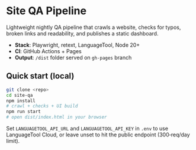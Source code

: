 # Site QA Pipeline

Lightweight nightly QA pipeline that crawls a website, checks for typos,
broken links and readability, and publishes a static dashboard.

* **Stack**: Playwright, retext, LanguageTool, Node 20+
* **CI**: GitHub Actions + Pages
* **Output**: `/dist` folder served on `gh-pages` branch

## Quick start (local)

```bash
git clone <repo>
cd site-qa
npm install
# crawl + checks + UI build
npm run start
# open dist/index.html in your browser
```

Set `LANGUAGETOOL_API_URL` and `LANGUAGETOOL_API_KEY` in `.env` to use
LanguageTool Cloud, or leave unset to hit the public endpoint
(300‑req/day limit).